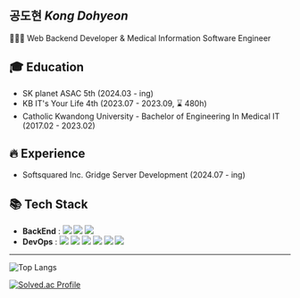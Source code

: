 ## 공도현 <em>Kong Dohyeon</em>
👨🏻‍💻 Web Backend Developer & Medical Information Software Engineer

## 🎓 Education
- SK planet ASAC 5th (2024.03 - ing)
- KB IT's Your Life 4th (2023.07 - 2023.09, ⌛ 480h)
- Catholic Kwandong University - Bachelor of Engineering In Medical IT (2017.02 - 2023.02)

## 🔥 Experience
- Softsquared Inc. Gridge Server Development (2024.07 - ing)

## 📚 Tech Stack
  - **BackEnd** : <img src="https://img.shields.io/badge/Java-007396?style=flat&logo=openJDK&logoColor=white"/> <img src="https://img.shields.io/badge/Spring-6DB33F?style=flat&logo=spring&logoColor=white"/> <img src="https://img.shields.io/badge/Spring Boot-6DB33F?style=flat&logo=spring-boot&logoColor=white"/>
  - **DevOps** : <img src="https://img.shields.io/badge/Oracle-F80000?style=flat&logo=Oracle&logoColor=white"/> <img src="https://img.shields.io/badge/MySQL-4479A1?style=flat&logo=MySQL&logoColor=white"/> <img src="https://img.shields.io/badge/Amazon RDS-527FFF?style=flat&logo=amazonrds&logoColor=white"/> <img src="https://img.shields.io/badge/Amazon EC2-FF9900?style=flat&logo=amazonec2&logoColor=white"/> <img src="https://img.shields.io/badge/Docker-2496ED?style=flat&logo=Docker&logoColor=white"/> <img src="https://img.shields.io/badge/GitHub Actions-2088FF?style=flat&logo=GitHub Actions&logoColor=white"/>

- - -
![Top Langs](https://github-readme-stats.vercel.app/api/top-langs/?username=kkongdo&layout=compact&hide_progress=false)

[![Solved.ac Profile](http://mazassumnida.wtf/api/mini/generate_badge?boj=kkongdo)](https://solved.ac/kkongdo)
